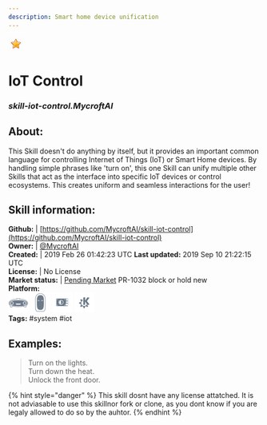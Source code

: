 ```yaml
---
description: Smart home device unification
---
```


![](../.gitbook/assets/star.png)  
# IoT Control  
### _skill-iot-control.MycroftAI_  
## About:  
This Skill doesn't do anything by itself, but it provides an important common language for controlling Internet of Things (IoT) or Smart Home devices. By handling simple phrases like 'turn on', this one Skill can unify multiple other Skills that act as the interface into specific IoT devices or control ecosystems.  This creates uniform and seamless interactions for the user!

## Skill information:  
**Github:** | [https://github.com/MycroftAI/skill-iot-control](https://github.com/MycroftAI/skill-iot-control)  
**Owner:** | [@MycroftAI](https://github.com/MycroftAI)  
**Created:** | 2019 Feb 26 01:42:23 UTC  **Last updated:** 2019 Sep 10 21:22:15 UTC  
**License:** | No License  
**Market status:** | [Pending Market](https://market.mycroft.ai/skill/) PR-1032 block or hold new  
**Platform:**  
 ![Mark I](../.gitbook/assets/mark-1-icon.png)  ![Mark II](../.gitbook/assets/mark-2-icon.png)  ![Picroft](../.gitbook/assets/picroft-icon.png)  ![plasmoid](../.gitbook/assets/kde.png)   
**Tags:** \#system \#iot   
## Examples:  
> Turn on the lights.  
> Turn down the heat.  
> Unlock the front door.  
  
{% hint style="danger" %}
This skill dosnt have any license attatched. It is not adviasable to use this skillnor fork or clone, as you dont know if you are legaly allowed to do so by the auhtor.
{% endhint %}
